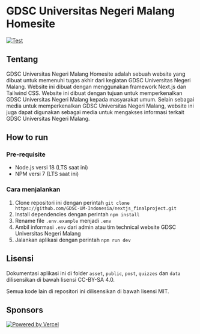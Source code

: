 # GDSC Universitas Negeri Malang Homesite

[![Test](https://github.com/GDSC-UM-Indonesia/nextjs_finalproject/actions/workflows/tests.yml/badge.svg)](https://github.com/GDSC-UM-Indonesia/nextjs_finalproject/actions/workflows/tests.yml)

## Tentang

GDSC Universitas Negeri Malang Homesite adalah sebuah website yang dibuat untuk memenuhi tugas akhir dari kegiatan GDSC Universitas Negeri Malang. Website ini dibuat dengan menggunakan framework Next.js dan Tailwind CSS. Website ini dibuat dengan tujuan untuk memperkenalkan GDSC Universitas Negeri Malang kepada masyarakat umum. Selain sebagai media untuk memperkenalkan GDSC Universitas Negeri Malang, website ini juga dapat digunakan sebagai media untuk mengakses informasi terkait GDSC Universitas Negeri Malang.

## How to run

### Pre-requisite

- Node.js versi 18 (LTS saat ini)
- NPM versi 7 (LTS saat ini)

### Cara menjalankan

1. Clone repositori ini dengan perintah `git clone https://github.com/GDSC-UM-Indonesia/nextjs_finalproject.git`
2. Install dependencies dengan perintah `npm install`
3. Rename file `.env.example` menjadi `.env`
4. Ambil informasi `.env` dari admin atau tim technical website GDSC Universitas Negeri Malang
5. Jalankan aplikasi dengan perintah `npm run dev`

## Lisensi

Dokumentasi aplikasi ini di folder `asset`, `public`, `post`, `quizzes` dan `data` dilisensikan di bawah lisensi CC-BY-SA 4.0.

Semua kode lain di repositori ini dilisensikan di bawah lisensi MIT.

## Sponsors

[![Powered by Vercel](https://www.datocms-assets.com/31049/1618983297-powered-by-vercel.svg)](https://vercel.com?utm_source=gdsc-um&utm_campaign=oss)
